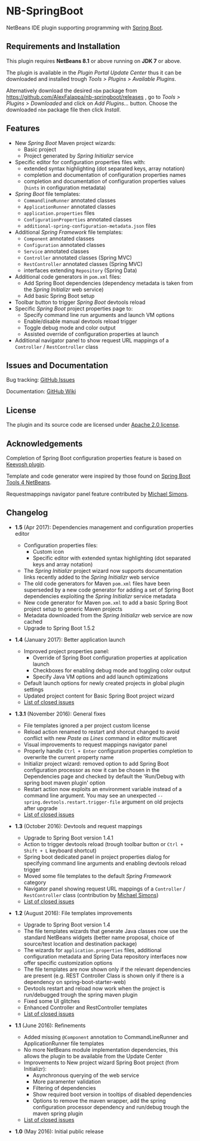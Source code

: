# NB-SpringBoot

NetBeans IDE plugin supporting programming with [Spring Boot](http://projects.spring.io/spring-boot).


## Requirements and Installation

This plugin requires **NetBeans 8.1** or above running on **JDK 7** or above.

The plugin is available in the *Plugin Portal Update Center* thus it can be downloaded and installed trough *Tools > Plugins > Available Plugins*.

Alternatively download the desired `nbm` package from https://github.com/AlexFalappa/nb-springboot/releases , go to *Tools > Plugins > Downloaded* and click on *Add Plugins...* button. Choose the downloaded `nbm` package file then click *Install*.

## Features

* New _Spring Boot_ Maven project wizards:
    * Basic project
    * Project generated by _Spring Initializr_ service
* Specific editor for configuration properties files with:
    * extended syntax highlighting (dot separated keys, array notation)
    * completion and documentation of configuration properties names
    * completion and documentation of configuration properties values (`hints` in configuration metadata)
* _Spring Boot_ file templates:
    * `CommandlineRunner` annotated classes
    * `ApplicationRunner` annotated classes
    * `application.properties` files
    * `ConfigurationProperties` annotated classes
    * `additional-spring-configuration-metadata.json` files
* Additional _Spring Framework_ file templates:
    * `Component` annotated classes
    * `Configuration` annotated classes
    * `Service` annotated classes
    * `Controller` annotated classes (Spring MVC)
    * `RestController` annotated classes (Spring MVC)
    * interfaces extending `Repository` (Spring Data)
* Additional code generators in `pom.xml` files:
    * Add Spring Boot dependencies (dependency metadata is taken from the _Spring Initializr_ web service)
    * Add basic Spring Boot setup
* Toolbar button to trigger _Spring Boot_ devtools reload
* Specific _Spring Boot_ project properties page to:
    * Specify command line run arguments and launch VM options
    * Enable/disable manual devtools reload trigger
    * Toggle debug mode and color output
    * Assisted override of configuration properties at launch
* Additional navigator panel to show request URL mappings of a `Controller` / `RestController` class

## Issues and Documentation

Bug tracking: [GitHub Issues](https://github.com/AlexFalappa/nb-springboot/issues)

Documentation: [GitHub Wiki](https://github.com/AlexFalappa/nb-springboot/wiki)


## License

The plugin and its source code are licensed under [Apache 2.0 license](http://www.apache.org/licenses/LICENSE-2.0).


## Acknowledgements

Completion of Spring Boot configuration properties feature is based on [Keevosh plugin](https://github.com/keevosh/nb-springboot-configuration-support).

Template and code generator were inspired by those found on [Spring Boot Tools 4 NetBeans](https://github.com/GeertjanWielenga/SpringBootTools4NetBeans).

Requestmappings navigator panel feature contributed by [Michael Simons](https://github.com/michael-simons).

## Changelog

* __1.5__ (Apr 2017): Dependencies management and configuration properties editor
    * Configuration properties files:
        * Custom icon
        * Specific editor with extended syntax highlighting (dot separated keys and array notation)
    * The _Spring Initializr_ project wizard now supports documentation links recently added to the _Spring Initializr_ web service
    * The old code generators for Maven `pom.xml` files have been superseded by a new code generator for adding a set of Spring Boot dependencies exploiting the _Spring Initializr_ service metadata
    * New code generator for Maven `pom.xml` to add a basic Spring Boot project setup to generic Maven projects
    * Metadata downloaded from the *Spring Initializr* web service are now cached
    * Upgrade to Spring Boot 1.5.2

* __1.4__ (January 2017): Better application launch
    * Improved project properties panel:
        * Override of Spring Boot configuration properties at application launch
        * Checkboxes for enabling debug mode and toggling color output
        * Specify Java VM options and add launch optimizations
    * Default launch options for newly created projects in global plugin settings
    * Updated project content for Basic Spring Boot project wizard
    * [List of closed issues](https://github.com/AlexFalappa/nb-springboot/milestone/6?closed=1)

* __1.3.1__ (November 2016): General fixes
    * File templates ignored a per project custom license
    * Reload action renamed to restart and shorcut changed to avoid conflict with new *Paste as Lines* command in editor multicaret
    * Visual improvements to request mappings navigator panel
    * Properly handle `Ctrl + Enter` configuration properties completion to overwrite the current property name
    * Initializr project wizard: removed option to add Spring Boot configuration processor as now it can be chosen in the Dependencies page and checked by default the 'Run/Debug with spring boot maven plugin' option
    * Restart action now exploits an environment variable instead of a command line argument. You may see an unexpected `--spring.devtools.restart.trigger-file` argument on old projects after upgrade
    * [List of closed issues](https://github.com/AlexFalappa/nb-springboot/milestone/7?closed=1)

* __1.3__ (October 2016): Devtools and request mappings
    * Upgrade to Spring Boot version 1.4.1
    * Action to trigger devtools reload (trough toolbar button or `Ctrl + Shift + L` keyboard shortcut)
    * Spring boot dedicated panel in project properties dialog for specifying command line arguments and enabling devtools reload trigger
    * Moved some file templates to the default *Spring Framework* category
    * Navigator panel showing request URL mappings of a `Controller` / `RestController` class (contribution by [Michael Simons](http://michael-simons.eu))
    * [List of closed issues](https://github.com/AlexFalappa/nb-springboot/milestone/5?closed=1)

* __1.2__ (August 2016): File templates improvements
    * Upgrade to Spring Boot version 1.4
    * The file templates wizards that generate Java classes now use the standard NetBeans widgets (better name proposal, choice of source/test location and destination package)
    * The wizards for `application.properties` files, additional configuration metadata and Spring Data repository interfaces now offer specific customization options
    * The file templates are now shown only if the relevant dependencies are present (e.g. REST Controller Class is shown only if there is a dependency on spring-boot-starter-web)
    * Devtools restart and reload now work when the project is run/debugged trough the spring maven plugin
    * Fixed some UI glitches
    * Enhanced Controller and RestController templates
    * [List of closed issues](https://github.com/AlexFalappa/nb-springboot/milestone/4?closed=1)

* __1.1__ (June 2016): Refinements
    * Added missing `@Component` annotation to CommandLineRunner and ApplicationRunner file templates
    * No more NetBeans module implementation dependencies, this allows the plugin to be available from the Update Center
    * Improvements to New project wizard Spring Boot project (from Initializr):
        * Asynchronous querying of the web service
        * More paramenter validation
        * Filtering of dependencies
        * Show required boot version in tooltips of disabled dependencies
        * Options to remove the maven wrapper, add the spring configuration processor dependency and run/debug trough the maven spring plugin
    * [List of closed issues](https://github.com/AlexFalappa/nb-springboot/milestone/3?closed=1)

* __1.0__ (May 2016): Initial public release

